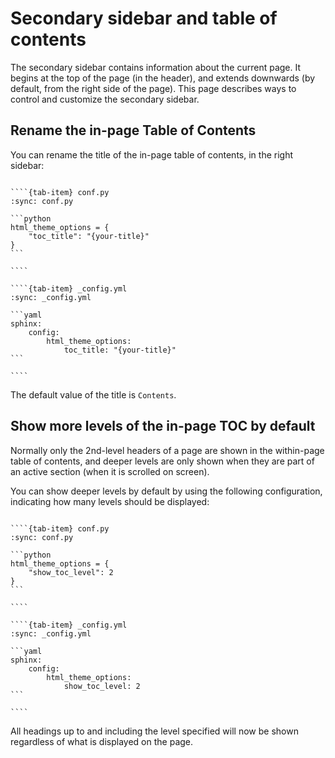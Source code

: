 # Secondary sidebar and table of contents

The secondary sidebar contains information about the current page.
It begins at the top of the page (in the header), and extends downwards (by default, from the right side of the page).
This page describes ways to control and customize the secondary sidebar.

## Rename the in-page Table of Contents

You can rename the title of the in-page table of contents, in the right sidebar:

`````{tab-set}

````{tab-item} conf.py
:sync: conf.py

```python
html_theme_options = {
    "toc_title": "{your-title}"
}
```

````

````{tab-item} _config.yml
:sync: _config.yml

```yaml
sphinx:
    config:
        html_theme_options:
            toc_title: "{your-title}"
```

````

`````

The default value of the title is `Contents`.

## Show more levels of the in-page TOC by default

Normally only the 2nd-level headers of a page are shown in the within-page table of contents, and deeper levels are only shown when they are part of an active section (when it is scrolled on screen).

You can show deeper levels by default by using the following configuration, indicating how many levels should be displayed:

`````{tab-set}

````{tab-item} conf.py
:sync: conf.py

```python
html_theme_options = {
    "show_toc_level": 2
}
```

````

````{tab-item} _config.yml
:sync: _config.yml

```yaml
sphinx:
    config:
        html_theme_options:
            show_toc_level: 2
```

````

`````

All headings up to and including the level specified will now be shown regardless of what is displayed on the page.
